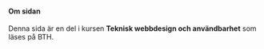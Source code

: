 #### Om sidan

Denna sida är en del i kursen <b>Teknisk webbdesign och användbarhet</b> som läses på BTH. 
